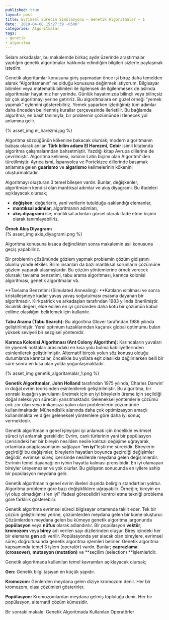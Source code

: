 ```yaml
---
published: true
layout: post
title: Evrimsel Sürecin Simülasyonu – Genetik Algoritmalar – 1
date: '2018-04-08 15:27:39 -0500'
categories: Algoritmalar
tags:
- genetik
- algoritma
---
```

Selam arkadaşlar, bu makalemde birkaç aydır üzerinde araştırmalar yaptığım genetik algoritmalar hakkında edindiğim bilgileri sizlerle paylaşmak istedim.

Genetik algoritamlar konusuna giriş yapmadan önce işi biraz daha temelden alarak “Algoritamanın” ne olduğu konusuna değinmek istiyorum. Bilgisayar bilimleri veya matematik bilimleri ile ilgilensek de ilgilenmesek de aslında algoritmalar hayatımız her yerinde. Günlük hayatımızda bilinçli veya bilinçsiz bir çok algoritmayı yerine getiririz. Bu algoritmalara en güzel örneği “yemek yapmak” eylemini gösterebiliriz. Yemek yaparken izlediğimiz tüm adımlar daha önceden belirlenmiş kurallar çerçevesinde ilerletilir. Bu bağlamda algoritma, en basit tanımıyla, bir problemin çözümünde izlenecek yol anlamına gelir.
<!--more-->
{% asset_img el_harezmi.jpg %} 

Algoritma sözcüğünün kökenine bakacak olursak; modern algoritmanın babası olarak anılan **Türk bilim adamı El Harezmî**, **Cebir** isimli kitabında algoritma çalışmalarından bahsetmiştir. Yazdığı kitap Avrupa dillerine de çevrilmiştir. Algoritma kelimesi, isminin Latin biçimi olan Algoritmi’ den türetilmiştir. Ayrıca ismi, İspanyolca ve Portekizce dillerinde basamak anlamına gelen **guarismo** ve **algarismo** kelimelerinin kökenini oluşturmaktadır.

Algoritmayı oluşturan 3 temel bileşen vardır. Bunlar, değişkenler, algoritmanın kendisi olan mantıksal adımlar ve akış diyagramı. Bu ifadeleri açıklayacak olursak;

*   **değişken**; değerlerin, yani verilerin tutulduğu-saklandığı elemanlar,
*   **mantıksal adımlar**; algoritmanın adımları,
*   **akış diyagramı** ise; mantıksal adımları görsel olarak ifade etme biçimi olarak tanımlayabiliriz.

**Örnek Akış Diyagramı**  
{% asset_img akis_diyagrami.png %} 

Algoritma konusuna kısaca değindikten sonra makalemin asıl konusuna geçiş yapabiliriz.

Bir problemin çözümünde gözlem yapmak problemin çözüm gidişatını olumlu yönde etkiler. Bilim insanları da bazı mantıksal sorunların çözümüne gözlem yaparak ulaşmışlardır. Bu çözüm yöntemlerine örnek verecek olursak; tavlama benzetimi, tabu arama algoritması, karınca kolonisi algoritması, genetik algoritmalar vb.

**Tavlama Benzetimi (Simulated Annealing): **Katıların ısıtılması ve sonra kristalleşmeye kadar yavaş yavaş soğutulması esasına dayanan bir algoritmadır. Kirkpatrick ve arkadaşları tarafından 1983 yılında önerilmiştir. Sıcaklık değeri, elde edilen en iyi çözümden daha kötü bir çözümün kabul edilme olasılığını belirlemek için kullanılır.

**Tabu Arama (Tabu Search):** Bu algoritma Glover tarafından 1986 yılında geliştirilmiştir. Yerel optimum tuzaklarından kaçarak global optimumu bulan yüksek seviyeli bir sezgisel yöntemdir.

**Karınca Kolonisi Algoritması (Ant Colony Algorithm):** Karıncaların yuvaları ile yiyecek noktaları arasındaki en kısa yolu bulma kabiliyetlerinden esinlenilerek geliştirilmiştir. Alternatif birçok yolun söz konusu olduğu durumlarda karıncalar, öncelikle bu yollara eşit olasılıkla dağılırlarken belli bir süre sonra en kısa olan yolda yoğunlaşmaktadır.

{% asset_img genetik_algoritamalar_1.png %} 

**Genetik Algoritmalar**, **John Holland** tarafından 1975 yılında, Charles Darwin’ in doğal evrim teorisinden esinlenilerek geliştirilmiştir. Bu algoritma, bir sonraki kuşağın yavrularını üretmek için en iyi bireylerin üreme için seçildiği doğal seleksiyon sürecini yansıtmaktadır. Geleneksel yöntemlerle çözümü çok zor olan veya imkansıza yakın olan problemlerin çözümünde kullanılmaktadır. Mühendislik alanında daha çok optimizasyon amaçlı kullanılmakta ve diğer geleneksel yöntemlere göre daha iyi sonuç vermektedir.

Genetik algoritmanın genel işleyişini iyi anlamak için öncelikle evrimsel süreci iyi anlamak gereklidir: Evrim, canlı türlerinin yani bir popülasyon içerisindeki her bir bireyin nesilden nesile kalıtsal değişime uğrayarak, ortamlara adaptasyonlarını sağlayan “**en iyi**“leştirme sürecidir. Bireylerin geçirdiği bu değişimler, bireylerin hayatları boyunca geçirdiği değişimler değildir, evrimsel süreç içerisinde nesillerde meydana gelen değişimlerdir. Evrimin temel dayanağı en iyinin hayatta kalması prensibidir. En iyi olamayan bireyler üreyemezler ve yok olurlar. Bu gidişatın sonucunda en iyilere sahip bir popülasyon meydana gelir.

Genetik algoritmanın genel evrim ilkeleri dışında belirgin standartları yoktur. Algoritma probleme göre bazı değişikliklere uğrayabilir. Örneğin; bireyin en iyi olup olmadığını (“en iyi” ifadesi görecelidir) kontrol etme tekniği probleme göre farklılık gösterebilir.

Genetik algoritma evrimsel süreci bilgisayar ortamında taklit eder. Tek bir çözüm geliştirilmesi yerine, çözümlerden meydana gelen bir küme oluşturur. Çözümlerden meydana gelen bu kümeye genetik algoritma jargonunda **popülasyon** veya **nüfus** olarak adlandırılır. Bir popülasyon **vektör**, **kromozom** veya **birey** adı verilen sayı dizilerinden oluşur. Birey içindeki her bir elemana **gen** adı verilir. Popülasyonda yer alacak olan bireylere, evrimsel süreç doğrultusunda genetik algoritma işlemleri belirler. Genetik algoritma kapsamında temel 3 işlem (operatör) vardır. Bunlar; **çaprazlama (crossover)**, **mutasyon (mutation)** ve **seçilim (selection) **işlemleridir.

Genetik algoritmada kullanılan temel kavramları açıklayacak olursak;

**Gen:** Genetik bilgi taşıyan en küçük yapıdır.

**Kromozom:** Genlerden meydana gelen diziye kromozom denir. Her bir kromozom, olası çözümleri gösterirler.

**Popülasyon:** Kromozomlardan meydana gelmiş topluluğa denir. Her bir popülasyon, alternatif çözüm kümesidir.

Bir sonraki makale: Genetik Algoritmada Kullanılan Operatörler
